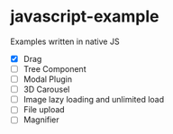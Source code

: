 # javascript-example
Examples written in native JS

- [x] Drag
- [ ] Tree Component
- [ ] Modal Plugin
- [ ] 3D Carousel
- [ ] Image lazy loading and unlimited load
- [ ] File upload
- [ ] Magnifier
